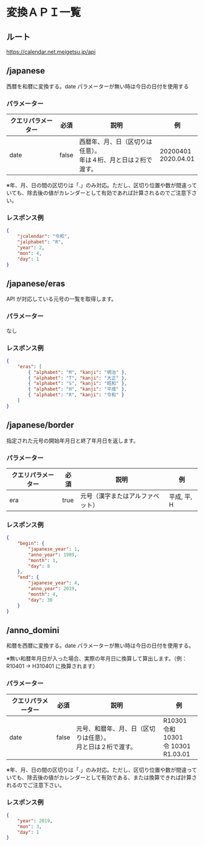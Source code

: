 # 変換ＡＰＩ一覧

## ルート

https://calendar.net.meigetsu.jp/api

## /japanese

西暦を和暦に変換する。date パラメーターが無い時は今日の日付を使用する

### パラメーター

| クエリパラメーター    | 必須  | 説明                                                               | 例                     |
| --------------------- | ----- | ------------------------------------------------------------------ | ---------------------- |
| date                  | false | 西暦年、月、日（区切りは任意）。<br>年は４桁、月と日は２桁で渡す。 | 20200401<br>2020.04.01 |

※年、月、日の間の区切りは「.」のみ対応。ただし、区切り位置や数が間違っていても、除去後の値がカレンダーとして有効であれば計算されるのでご注意下さい。

### レスポンス例

```json
{
    "jcalendar": "令和",
    "jalphabet": "R",
    "year": 2,
    "mon": 4,
    "day": 1
}
```

## /japanese/eras

API が対応している元号の一覧を取得します。

### パラメーター

なし

### レスポンス例

```json
{
    "eras": [
        { "alphabet": "M", "kanji": "明治" },
        { "alphabet": "T", "kanji": "大正" },
        { "alphabet": "S", "kanji": "昭和" },
        { "alphabet": "H", "kanji": "平成" },
        { "alphabet": "R", "kanji": "令和" }
    ]
}
```

## /japanese/border

指定された元号の開始年月日と終了年月日を返します。

### パラメーター

| クエリパラメーター | 必須 | 説明                             | 例          |
| ------------------ | ---- | -------------------------------- | ----------- |
| era                | true | 元号（漢字またはアルファベット） | 平成, 平, H |

### レスポンス例

```json
{
    "begin": {
        "japanese_year": 1,
        "anno_year": 1989,
        "month": 1,
        "day": 8
    },
    "end": {
        "japanese_year": 4,
        "anno_year": 2019,
        "month": 4,
        "day": 30
    }
}
```

## /anno_domini

和暦を西暦に変換する。date パラメーターが無い時は今日の日付を使用する。

※無い和暦年月日が入った場合、実際の年月日に換算して算出します。（例：R10401 -> H310401 に換算されます）

### パラメーター

| クエリパラメーター    | 必須  | 説明                                                           | 例                                           |
| --------------------- | ----- | -------------------------------------------------------------- | -------------------------------------------- |
| date                  | false | 元号、和暦年、月、日（区切りは任意）。<br>月と日は２桁で渡す。 | R10301<br>令和 10301<br>令 10301<br>R1.03.01 |

※年、月、日の間の区切りは「.」のみ対応。ただし、区切り位置や数が間違っていても、除去後の値がカレンダーとして有効である、または換算できれば計算されるのでご注意下さい。

### レスポンス例

```json
{
    "year": 2019,
    "mon": 3,
    "day": 1
}
```
